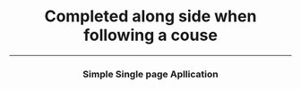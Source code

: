 
<center><h1> Completed along side when following a couse</h1></center>
<hr>
<center><h3> Simple Single page Apllication</h3></center>

